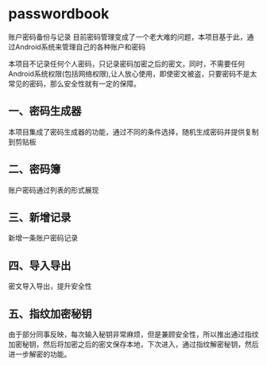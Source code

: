 # passwordbook
账户密码备份与记录
目前密码管理变成了一个老大难的问题，本项目基于此，通过Android系统来管理自己的各种账户和密码

本项目不记录任何个人密码，只记录密码加密之后的密文，同时，不需要任何Android系统权限(包括网络权限),让人放心使用，即使密文被盗，只要密码不是太常见的密码，那么安全性就有一定的保障。

## 一、密码生成器
本项目集成了密码生成器的功能，通过不同的条件选择，随机生成密码并提供复制到剪贴板
## 二、密码簿
账户密码通过列表的形式展现
## 三、新增记录
新增一条账户密码记录
## 四、导入导出
密文导入导出，提升安全性
## 五、指纹加密秘钥
由于部分同事反映，每次输入秘钥非常麻烦，但是兼顾安全性，所以推出通过指纹加密秘钥，然后将加密之后的密文保存本地，下次进入，通过指纹解密秘钥，然后进一步解密的功能。
